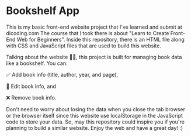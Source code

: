 # Bookshelf App


This is my basic front-end website project that I've learned and submit at dicoding.com
The course that I took there is about "Learn to Create Front-End Web for Beginners". 
Inside this repository, there is an HTML file along with CSS and JavaScript files that are used to build this website.



Talking about the website 💁‍♂️, 
this project is built for managing book data like a bookshelf. You can:

✅ Add book info (title, author, year, and page),

📝 Edit book info, and

❌ Remove book info.




Don't need to worry about losing the data when you close the tab browser or the browser itself since this website use localStorage in the JavaScript code to store your data. 
So, may this repository could inspire you if you're planning to build a similar website. 
Enjoy the web and have a great day! :)
